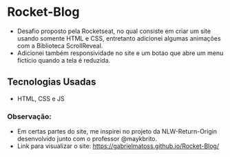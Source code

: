 # Rocket-Blog
* Desafio proposto pela Rocketseat, no qual consiste em criar um site usando somente HTML e CSS, entretanto adicionei algumas animações com a Biblioteca ScrollReveal.
* Adicionei também responsividade no site e um botao que abre um menu fictício quando a tela é reduzida.

## Tecnologias Usadas
* HTML, CSS e JS

### Observação: 
* Em certas partes do site, me inspirei no projeto da NLW-Return-Origin desenvolvido junto com o professor @maykbrito. 
* Link para visualizar o site: https://gabrielmatoss.github.io/Rocket-Blog/
